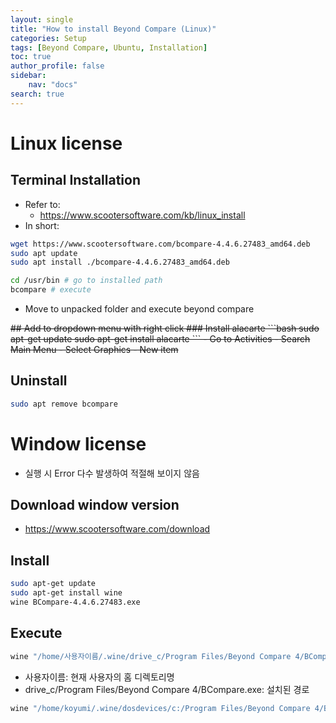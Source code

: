 ```yaml
---
layout: single
title: "How to install Beyond Compare (Linux)"
categories: Setup
tags: [Beyond Compare, Ubuntu, Installation]
toc: true
author_profile: false
sidebar:
    nav: "docs"
search: true
---
```

# Linux license
## Terminal Installation
- Refer to:
    - https://www.scootersoftware.com/kb/linux_install
- In short:
```bash
wget https://www.scootersoftware.com/bcompare-4.4.6.27483_amd64.deb
sudo apt update
sudo apt install ./bcompare-4.4.6.27483_amd64.deb
```
```bash
cd /usr/bin # go to installed path
bcompare # execute
```
- Move to unpacked folder and execute beyond compare
<s>
## Add to dropdown menu with right click
### Install alacarte
```bash
sudo apt-get update
sudo apt-get install alacarte
```
- Go to Activities
- Search Main Menu
- Select Graphics
- New item
</s>

## Uninstall
```bash
sudo apt remove bcompare
```

# Window license
- 실행 시 Error 다수 발생하여 적절해 보이지 않음
## Download window version
- https://www.scootersoftware.com/download
## Install
```bash
sudo apt-get update
sudo apt-get install wine
wine BCompare-4.4.6.27483.exe
```
## Execute
```bash
wine "/home/사용자이름/.wine/drive_c/Program Files/Beyond Compare 4/BCompare.exe"
```
- 사용자이름: 현재 사용자의 홈 디렉토리명
- drive_c/Program Files/Beyond Compare 4/BCompare.exe: 설치된 경로
```bash
wine "/home/koyumi/.wine/dosdevices/c:/Program Files/Beyond Compare 4/BCompare.exe"
```